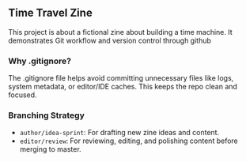 ## Time Travel Zine

This project is about a fictional zine about building a time machine. It demonstrates Git workflow and version control through github


### Why .gitignore?
The .gitignore file helps avoid committing unnecessary files like logs, system metadata, or editor/IDE caches. This keeps the repo clean and focused.


### Branching Strategy
- `author/idea-sprint`: For drafting new zine ideas and content.
- `editor/review`: For reviewing, editing, and polishing content before merging to master.
